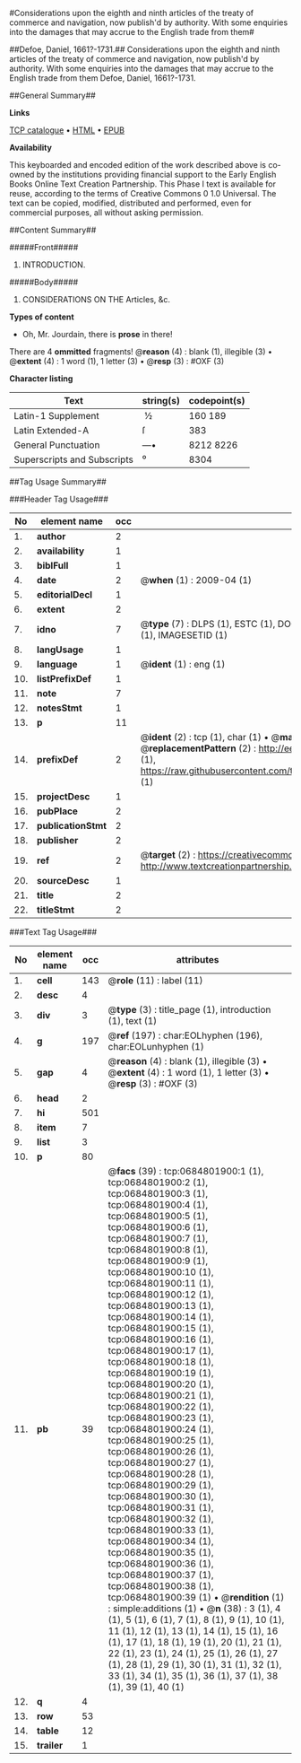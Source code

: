 #Considerations upon the eighth and ninth articles of the treaty of commerce and navigation, now publish'd by authority. With some enquiries into the damages that may accrue to the English trade from them#

##Defoe, Daniel, 1661?-1731.##
Considerations upon the eighth and ninth articles of the treaty of commerce and navigation, now publish'd by authority. With some enquiries into the damages that may accrue to the English trade from them
Defoe, Daniel, 1661?-1731.

##General Summary##

**Links**

[TCP catalogue](http://www.ota.ox.ac.uk/tcp/)  • 
[HTML](http://tei.it.ox.ac.uk/tcp/Texts-HTML/free/004/004834062.html)  • 
[EPUB](http://tei.it.ox.ac.uk/tcp/Texts-EPUB/free/004/004834062.epub)

**Availability**

This keyboarded and encoded edition of the
	       work described above is co-owned by the institutions
	       providing financial support to the Early English Books
	       Online Text Creation Partnership. This Phase I text is
	       available for reuse, according to the terms of Creative
	       Commons 0 1.0 Universal. The text can be copied,
	       modified, distributed and performed, even for
	       commercial purposes, all without asking permission.


##Content Summary##

#####Front#####

1. INTRODUCTION.

#####Body#####

1. CONSIDERATIONS ON THE Articles, &c.

**Types of content**

  * Oh, Mr. Jourdain, there is **prose** in there!

There are 4 **ommitted** fragments! 
 @__reason__ (4) : blank (1), illegible (3)  •  @__extent__ (4) : 1 word (1), 1 letter (3)  •  @__resp__ (3) : #OXF (3)

**Character listing**


|Text|string(s)|codepoint(s)|
|---|---|---|
|Latin-1 Supplement| ½|160 189|
|Latin Extended-A|ſ|383|
|General Punctuation|—•|8212 8226|
|Superscripts             and Subscripts|⁰|8304|

##Tag Usage Summary##

###Header Tag Usage###

|No|element name|occ|attributes|
|---|---|---|---|
|1.|__author__|2||
|2.|__availability__|1||
|3.|__biblFull__|1||
|4.|__date__|2| @__when__ (1) : 2009-04 (1)|
|5.|__editorialDecl__|1||
|6.|__extent__|2||
|7.|__idno__|7| @__type__ (7) : DLPS (1), ESTC (1), DOCNO (1), TCP (1), GALEDOCNO (1), CONTENTSET (1), IMAGESETID (1)|
|8.|__langUsage__|1||
|9.|__language__|1| @__ident__ (1) : eng (1)|
|10.|__listPrefixDef__|1||
|11.|__note__|7||
|12.|__notesStmt__|1||
|13.|__p__|11||
|14.|__prefixDef__|2| @__ident__ (2) : tcp (1), char (1)  •  @__matchPattern__ (2) : ([0-9\-]+):([0-9IVX]+) (1), (.+) (1)  •  @__replacementPattern__ (2) : http://eebo.chadwyck.com/downloadtiff?vid=$1&page=$2 (1), https://raw.githubusercontent.com/textcreationpartnership/Texts/master/tcpchars.xml#$1 (1)|
|15.|__projectDesc__|1||
|16.|__pubPlace__|2||
|17.|__publicationStmt__|2||
|18.|__publisher__|2||
|19.|__ref__|2| @__target__ (2) : https://creativecommons.org/publicdomain/zero/1.0/ (1), http://www.textcreationpartnership.org/docs/. (1)|
|20.|__sourceDesc__|1||
|21.|__title__|2||
|22.|__titleStmt__|2||


###Text Tag Usage###

|No|element name|occ|attributes|
|---|---|---|---|
|1.|__cell__|143| @__role__ (11) : label (11)|
|2.|__desc__|4||
|3.|__div__|3| @__type__ (3) : title_page (1), introduction (1), text (1)|
|4.|__g__|197| @__ref__ (197) : char:EOLhyphen (196), char:EOLunhyphen (1)|
|5.|__gap__|4| @__reason__ (4) : blank (1), illegible (3)  •  @__extent__ (4) : 1 word (1), 1 letter (3)  •  @__resp__ (3) : #OXF (3)|
|6.|__head__|2||
|7.|__hi__|501||
|8.|__item__|7||
|9.|__list__|3||
|10.|__p__|80||
|11.|__pb__|39| @__facs__ (39) : tcp:0684801900:1 (1), tcp:0684801900:2 (1), tcp:0684801900:3 (1), tcp:0684801900:4 (1), tcp:0684801900:5 (1), tcp:0684801900:6 (1), tcp:0684801900:7 (1), tcp:0684801900:8 (1), tcp:0684801900:9 (1), tcp:0684801900:10 (1), tcp:0684801900:11 (1), tcp:0684801900:12 (1), tcp:0684801900:13 (1), tcp:0684801900:14 (1), tcp:0684801900:15 (1), tcp:0684801900:16 (1), tcp:0684801900:17 (1), tcp:0684801900:18 (1), tcp:0684801900:19 (1), tcp:0684801900:20 (1), tcp:0684801900:21 (1), tcp:0684801900:22 (1), tcp:0684801900:23 (1), tcp:0684801900:24 (1), tcp:0684801900:25 (1), tcp:0684801900:26 (1), tcp:0684801900:27 (1), tcp:0684801900:28 (1), tcp:0684801900:29 (1), tcp:0684801900:30 (1), tcp:0684801900:31 (1), tcp:0684801900:32 (1), tcp:0684801900:33 (1), tcp:0684801900:34 (1), tcp:0684801900:35 (1), tcp:0684801900:36 (1), tcp:0684801900:37 (1), tcp:0684801900:38 (1), tcp:0684801900:39 (1)  •  @__rendition__ (1) : simple:additions (1)  •  @__n__ (38) : 3 (1), 4 (1), 5 (1), 6 (1), 7 (1), 8 (1), 9 (1), 10 (1), 11 (1), 12 (1), 13 (1), 14 (1), 15 (1), 16 (1), 17 (1), 18 (1), 19 (1), 20 (1), 21 (1), 22 (1), 23 (1), 24 (1), 25 (1), 26 (1), 27 (1), 28 (1), 29 (1), 30 (1), 31 (1), 32 (1), 33 (1), 34 (1), 35 (1), 36 (1), 37 (1), 38 (1), 39 (1), 40 (1)|
|12.|__q__|4||
|13.|__row__|53||
|14.|__table__|12||
|15.|__trailer__|1||

